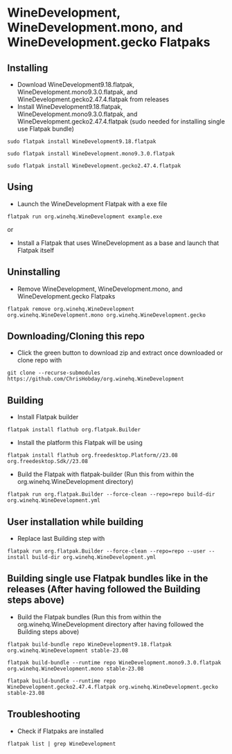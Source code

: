# WineDevelopment, WineDevelopment.mono, and WineDevelopment.gecko Flatpaks
## Installing
- Download WineDevelopment9.18.flatpak, WineDevelopment.mono9.3.0.flatpak, and WineDevelopment.gecko2.47.4.flatpak from releases
- Install WineDevelopment9.18.flatpak, WineDevelopment.mono9.3.0.flatpak, and WineDevelopment.gecko2.47.4.flatpak (sudo needed for installing single use Flatpak bundle)
```console
sudo flatpak install WineDevelopment9.18.flatpak
```
```console
sudo flatpak install WineDevelopment.mono9.3.0.flatpak
```
```console
sudo flatpak install WineDevelopment.gecko2.47.4.flatpak
```
## Using
- Launch the WineDevelopment Flatpak with a exe file
```console
flatpak run org.winehq.WineDevelopment example.exe
```
or
- Install a Flatpak that uses WineDevelopment as a base and launch that Flatpak itself
## Uninstalling
- Remove WineDevelopment, WineDevelopment.mono, and WineDevelopment.gecko Flatpaks
```console
flatpak remove org.winehq.WineDevelopment org.winehq.WineDevelopment.mono org.winehq.WineDevelopment.gecko
```
## Downloading/Cloning this repo
- Click the green button to download zip and extract once downloaded or clone repo with
```console
git clone --recurse-submodules https://github.com/ChrisHobday/org.winehq.WineDevelopment
```
## Building
- Install Flatpak builder
```console
flatpak install flathub org.flatpak.Builder
```
- Install the platform this Flatpak will be using
```console
flatpak install flathub org.freedesktop.Platform//23.08 org.freedesktop.Sdk//23.08
```
- Build the Flatpak with flatpak-builder (Run this from within the org.winehq.WineDevelopment directory)
```console
flatpak run org.flatpak.Builder --force-clean --repo=repo build-dir org.winehq.WineDevelopment.yml
```
## User installation while building
- Replace last Building step with
```console
flatpak run org.flatpak.Builder --force-clean --repo=repo --user --install build-dir org.winehq.WineDevelopment.yml
```
## Building single use Flatpak bundles like in the releases (After having followed the Building steps above)
- Build the Flatpak bundles (Run this from within the org.winehq.WineDevelopment directory after having followed the Building steps above)
```console
flatpak build-bundle repo WineDevelopment9.18.flatpak org.winehq.WineDevelopment stable-23.08
```
```console
flatpak build-bundle --runtime repo WineDevelopment.mono9.3.0.flatpak org.winehq.WineDevelopment.mono stable-23.08
```
```console
flatpak build-bundle --runtime repo WineDevelopment.gecko2.47.4.flatpak org.winehq.WineDevelopment.gecko stable-23.08
```
## Troubleshooting
- Check if Flatpaks are installed
```console
flatpak list | grep WineDevelopment
```